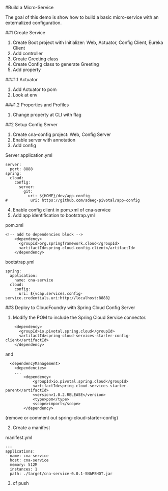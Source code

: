 #Build a Micro-Service

The goal of this demo is show how to build a basic micro-service with an externalized configuration.

##1 Create Service

1. Create Boot project with Initializer: Web, Actuator, Config Client, Eureka Client
2. Add controller
3. Create Greeting class
4. Create Config class to generate Greeting
5. Add property

###1.1 Actuator

1. Add Actuator to pom
2. Look at env

###1.2 Properties and Profiles

1. Change property at CLI with flag


##2 Setup Config Server

1. Create cna-config project: Web, Config Server
2. Enable server with annotation
3. Add config

Server application.yml
```
server:
  port: 8888
spring:
  cloud:
    config:
      server:
        git:
          uri: ${HOME}/dev/app-config
#          uri: https://github.com/sdeeg-pivotal/app-config
```

4. Enable config client in pom.xml of cna-service
5. Add app identification to bootstrap.yml

pom.xml
```
<!-- add to dependencies block -->
    <dependency>
      <groupId>org.springframework.cloud</groupId>
      <artifactId>spring-cloud-config-client</artifactId>
    </dependency>
```
bootstrap.yml
```
spring:
  application:
    name: cna-service
  cloud:
    config:
      uri: ${vcap.services.config-service.credentials.uri:http://localhost:8888}
```
##3 Deploy to CloudFoundry with Spring Cloud Config Server

1. Modify the POM to include the Spring Cloud Service connector.

```
    <dependency>
      <groupId>io.pivotal.spring.cloud</groupId>
      <artifactId>spring-cloud-services-starter-config-client</artifactId>
    </dependency>
```
and
```
  <dependencyManagement>
    <dependencies>
    ...
        <dependency>
            <groupId>io.pivotal.spring.cloud</groupId>
            <artifactId>spring-cloud-services-starter-parent</artifactId>
            <version>1.0.2.RELEASE</version>
            <type>pom</type>
            <scope>import</scope>
        </dependency>
```

(remove or comment out spring-cloud-starter-config)

2. Create a manifest

manifest.yml
```
---
applications:
- name: cna-service
  host: cna-service
  memory: 512M
  instances: 1
  path: ./target/cna-service-0.0.1-SNAPSHOT.jar
```

3. cf push

